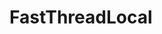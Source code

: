 

# FastThreadLocal  
<!-- 
 FastThreadLocal 是什么鬼？吊打 ThreadLocal 的存在！！ 
 https://mp.weixin.qq.com/s/aItosqUu1aMvWqJ2ZMqy5Q
-->